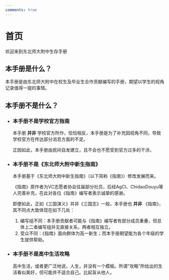 ```yaml
---
comments: true
---
```


# 首页

欢迎来到东北师大附中生存手册

## 本手册是什么？

本手册是由东北师大附中在校生及毕业生合作贡献编写的手册，期望以学生的视角记录值得一提的事情。

## 本手册不是什么？

- ### 本手册不是学校官方指南
  
  本手册 __并非__ 学校官方所作，恰恰相反，本手册是为了补充因视角不同，导致学校官方在传达部分消息方面的不足。

  正因如此，本手册由民间自发建立，且不会也不愿受到官方过多的干涉。

- ### 本手册不是《东北师大附中新生指南》
  
  本手册基于《东北师大附中新生指南》（以下简称《指南》）修改发展而来。
  
  《指南》原作者为VC志愿者协会往届部分社员，后经AgCl、ChidaoDouyu等人完善补充，在此对各位《指南》编写者表示诚挚的感谢。

  即便如此，正如《三国演义》并非《三国志》一般，本手册也 __并非__ 《指南》，其不同点大致体现在如下几处：

    1. 编写组不同：本手册贡献者可能与《指南》编写者有部分成员重叠，但总体上二者编写组并无直接关系，两者相互独立。
    2. 受众不同：《指南》面向群体为高一新生；而本手册期望能为各个年级的学生提供帮助。

- ### 本手册不是高中生活攻略
  
  高中生活，或者更广泛地说，人生，并没有一个模板。所谓“攻略”所给出的生活看似美好，但可能并不适合自己。比起盲从他人，